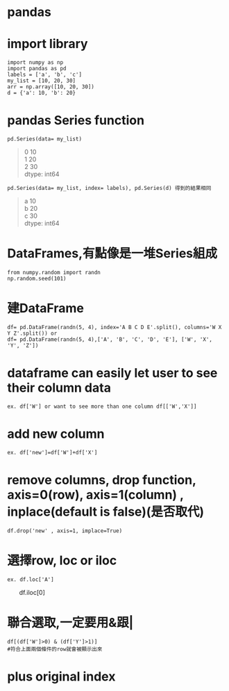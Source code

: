 pandas  
==============  
# import library  
    import numpy as np  
    import pandas as pd  
    labels = ['a', 'b', 'c']  
    my_list = [10, 20, 30]  
    arr = np.array([10, 20, 30])  
    d = {'a': 10, 'b': 20}  
  
# pandas Series function  
    pd.Series(data= my_list)  
> 0    10  
> 1    20  
> 2    30  
> dtype: int64  
    
    pd.Series(data= my_list, index= labels), pd.Series(d) 得到的結果相同  
> a 10  
> b 20  
> c 30  
> dtype: int64  

# DataFrames,有點像是一堆Series組成  
    from numpy.random import randn  
    np.random.seed(101)  
# 建DataFrame  
    df= pd.DataFrame(randn(5, 4), index='A B C D E'.split(), columns='W X Y Z'.split()) or 
    df= pd.DataFrame(randn(5, 4),['A', 'B', 'C', 'D', 'E'], ['W', 'X', 'Y', 'Z'])    
    


# dataframe can easily let user to see their column data  
    ex. df['W'] or want to see more than one column df[['W','X']]  
# add new column  
    ex. df['new']=df['W']+df['X']  
# remove columns, drop function, axis=0(row), axis=1(column) , inplace(default is false)(是否取代)   
    df.drop('new' , axis=1, implace=True)  
# 選擇row, loc or iloc  
    ex. df.loc['A']  
        df.iloc[0]  
# 聯合選取,一定要用&跟|  
    df[(df['W']>0) & (df['Y']>1)]  
    #符合上面兩個條件的row就會被顯示出來  
# plus original index
    
